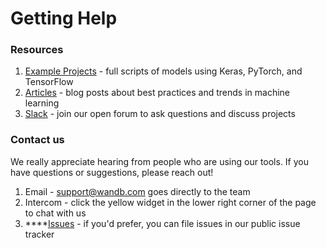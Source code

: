 # Getting Help

### Resources

1. [Example Projects](../library/example-projects/) - full scripts of models using Keras, PyTorch, and TensorFlow
2. [Articles](https://www.wandb.com/articles) - blog posts about best practices and trends in machine learning
3. [Slack](http://bit.ly/wandb-forum) - join our open forum to ask questions and discuss projects

### Contact us

We really appreciate hearing from people who are using our tools. If you have questions or suggestions, please reach out!

1. Email - support@wandb.com goes directly to the team
2. Intercom - click the yellow widget in the lower right corner of the page to chat with us
3. \*\*\*\*[Issues](https://github.com/wandb/client) - if you'd prefer, you can file issues in our public issue tracker

